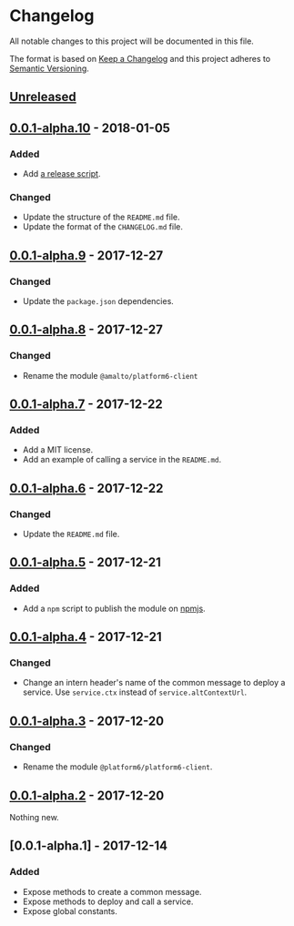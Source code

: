 # Changelog

All notable changes to this project will be documented in this file.

The format is based on [Keep a Changelog](http://keepachangelog.com/en/1.0.0/)
and this project adheres to [Semantic Versioning](http://semver.org/spec/v2.0.0.html).

## [Unreleased]

## [0.0.1-alpha.10] - 2018-01-05
### Added
- Add [a release script](./scripts/release.sh).
### Changed
- Update the structure of the `README.md` file.
- Update the format of the `CHANGELOG.md` file.

## [0.0.1-alpha.9] - 2017-12-27
### Changed
- Update the `package.json` dependencies.

## [0.0.1-alpha.8] - 2017-12-27
### Changed
- Rename the module `@amalto/platform6-client`

## [0.0.1-alpha.7] - 2017-12-22
### Added
- Add a MIT license.
- Add an example of calling a service in the `README.md`.

## [0.0.1-alpha.6] - 2017-12-22
### Changed
- Update the `README.md` file.

## [0.0.1-alpha.5] - 2017-12-21
### Added
- Add a `npm` script to publish the module on [npmjs](https://www.npmjs.com/).

## [0.0.1-alpha.4] - 2017-12-21
### Changed
- Change an intern header's name of the common message to deploy a service. Use `service.ctx` instead of `service.altContextUrl`.

## [0.0.1-alpha.3] - 2017-12-20
### Changed
- Rename the module `@platform6/platform6-client`.

## [0.0.1-alpha.2] - 2017-12-20
Nothing new.

## [0.0.1-alpha.1] - 2017-12-14
### Added
- Expose methods to create a common message.
- Expose methods to deploy and call a service.
- Expose global constants.


[Unreleased]: https://bitbucket.org/amalto/platform6-client-nodejs/branches/compare/HEAD..0.0.1-alpha.9
[0.0.1-alpha.10]: https://bitbucket.org/amalto/platform6-client-nodejs/branches/compare/v0.0.1-alpha.10..0.0.1-alpha.9
[0.0.1-alpha.9]: https://bitbucket.org/amalto/platform6-client-nodejs/branches/compare/0.0.1-alpha.9..0.0.1-alpha.8
[0.0.1-alpha.8]: https://bitbucket.org/amalto/platform6-client-nodejs/branches/compare/0.0.1-alpha.8..0.0.1-alpha.7
[0.0.1-alpha.7]: https://bitbucket.org/amalto/platform6-client-nodejs/branches/compare/0.0.1-alpha.7..0.0.1-alpha.6
[0.0.1-alpha.6]: https://bitbucket.org/amalto/platform6-client-nodejs/branches/compare/0.0.1-alpha.6..0.0.1-alpha.5
[0.0.1-alpha.5]: https://bitbucket.org/amalto/platform6-client-nodejs/branches/compare/0.0.1-alpha.5..0.0.1-alpha.4
[0.0.1-alpha.4]: https://bitbucket.org/amalto/platform6-client-nodejs/branches/compare/0.0.1-alpha.4..0.0.1-alpha.3
[0.0.1-alpha.3]: https://bitbucket.org/amalto/platform6-client-nodejs/branches/compare/0.0.1-alpha.3..0.0.1-alpha.2
[0.0.1-alpha.2]: https://bitbucket.org/amalto/platform6-client-nodejs/branches/compare/0.0.1-alpha.2..0.0.1-alpha.1
